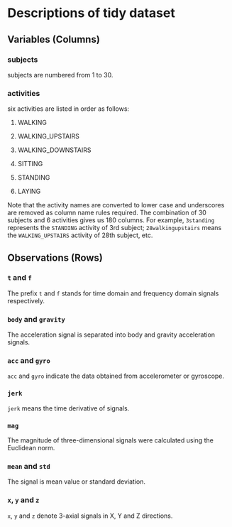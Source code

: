 # Descriptions of tidy dataset 

## Variables (Columns)
### subjects
subjects are numbered from 1 to 30.
### activities
six activities are listed in order as follows:

1. WALKING

2. WALKING_UPSTAIRS

3. WALKING_DOWNSTAIRS

4. SITTING

5. STANDING

6. LAYING

Note that the activity names are converted to lower case and underscores are removed as column name rules required. The combination of 30 subjects and 6 activities gives us 180 columns. For example, `3standing` represents the `STANDING` activity of 3rd subject; `28walkingupstairs` means the `WALKING_UPSTAIRS` activity of 28th subject, etc.

## Observations (Rows)
### `t` and `f`
The prefix `t` and `f` stands for time domain and frequency domain signals respectively.

### `body` and `gravity`
The acceleration signal is separated into body and gravity acceleration signals.

### `acc` and `gyro`
`acc` and `gyro` indicate the data obtained from accelerometer or gyroscope.

### `jerk`
`jerk` means the time derivative of signals.  

### `mag`
The magnitude of three-dimensional signals were calculated using the Euclidean norm.

### `mean` and `std`
The signal is mean value or standard deviation.

### `x`, `y` and `z`
`x`, `y` and `z` denote 3-axial signals in X, Y and Z directions.
